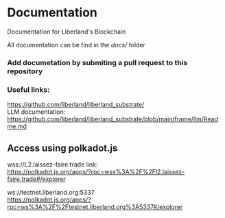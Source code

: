 # Documentation
Documentation for Liberland's Blockchain

All documentation can be find in the *docs/* folder


### Add documetation by submiting a pull request to this repository


### Useful links:  
https://github.com/liberland/liberland_substrate/  
LLM documentation: https://github.com/liberland/liberland_substrate/blob/main/frame/llm/Readme.md  

## Access using polkadot.js   
wss://L2.laissez-faire.trade link:    
https://polkadot.js.org/apps/?rpc=wss%3A%2F%2Fl2.laissez-faire.trade#/explorer

ws://testnet.liberland.org:5337             
https://polkadot.js.org/apps/?rpc=ws%3A%2F%2Ftestnet.liberland.org%3A5337#/explorer
